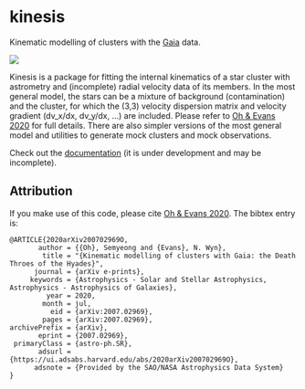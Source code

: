 # kinesis

Kinematic modelling of clusters with the [Gaia](https://www.cosmos.esa.int/web/gaia/home) data.

<a href="https://smoh.space/kinesis"><img src="https://github.com/smoh/kinesis/workflows/docs/badge.svg"></a>

Kinesis is a package for fitting the internal kinematics of a star cluster
with astrometry and (incomplete) radial velocity data of its members.
In the most general model, the stars can be a mixture of background (contamination)
and the cluster, for which the (3,3) velocity dispersion matrix and
velocity gradient (dv_x/dx, dv_y/dx, ...) are included.
Please refer to [Oh & Evans 2020](https://arxiv.org/abs/2007.02969) for full details.
There are also simpler versions of the most general model and
utilities to generate mock clusters and mock observations.

Check out the [documentation](https://smoh.space/kinesis) (it is under
development and may be incomplete).


## Attribution

If you make use of this code, please cite [Oh & Evans 2020](https://arxiv.org/abs/2007.02969).
The bibtex entry is:
```
@ARTICLE{2020arXiv200702969O,
       author = {{Oh}, Semyeong and {Evans}, N. Wyn},
        title = "{Kinematic modelling of clusters with Gaia: the Death Throes of the Hyades}",
      journal = {arXiv e-prints},
     keywords = {Astrophysics - Solar and Stellar Astrophysics, Astrophysics - Astrophysics of Galaxies},
         year = 2020,
        month = jul,
          eid = {arXiv:2007.02969},
        pages = {arXiv:2007.02969},
archivePrefix = {arXiv},
       eprint = {2007.02969},
 primaryClass = {astro-ph.SR},
       adsurl = {https://ui.adsabs.harvard.edu/abs/2020arXiv200702969O},
      adsnote = {Provided by the SAO/NASA Astrophysics Data System}
}
```